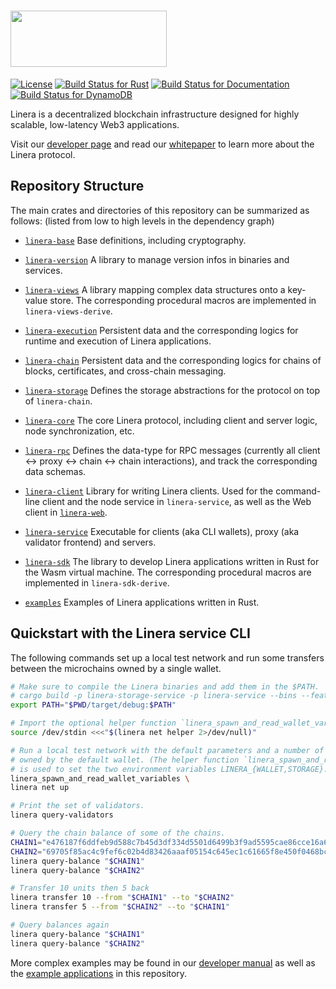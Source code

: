 # <img src="https://github.com/linera-io/linera-protocol/assets/1105398/fe08c941-93af-4114-bb83-bcc0eaec95f9" width="250" height="90" />

[![License](https://img.shields.io/badge/license-Apache-green.svg)](LICENSE)
[![Build Status for Rust](https://github.com/linera-io/linera-protocol/actions/workflows/rust.yml/badge.svg)](https://github.com/linera-io/linera-protocol/actions/workflows/rust.yml)
[![Build Status for Documentation](https://github.com/linera-io/linera-protocol/actions/workflows/documentation.yml/badge.svg)](https://github.com/linera-io/linera-protocol/actions/workflows/documentation.yml)
[![Build Status for DynamoDB](https://github.com/linera-io/linera-protocol/actions/workflows/dynamodb.yml/badge.svg)](https://github.com/linera-io/linera-protocol/actions/workflows/dynamodb.yml)
<!-- [![Build Status for Kubernetes](https://github.com/linera-io/linera-protocol/actions/workflows/kubernetes.yml/badge.svg)](https://github.com/linera-io/linera-protocol/actions/workflows/kubernetes.yml) -->

Linera is a decentralized blockchain infrastructure designed for highly scalable,
low-latency Web3 applications.

Visit our [developer page](https://linera.dev) and read our
[whitepaper](https://linera.io/whitepaper) to learn more about the Linera protocol.

## Repository Structure

The main crates and directories of this repository can be summarized as follows: (listed
from low to high levels in the dependency graph)

* [`linera-base`](https://linera-io.github.io/linera-protocol/linera_base/index.html) Base
  definitions, including cryptography.

* [`linera-version`](https://linera-io.github.io/linera-protocol/linera_version/index.html)
  A library to manage version infos in binaries and services.

* [`linera-views`](https://linera-io.github.io/linera-protocol/linera_views/index.html) A
  library mapping complex data structures onto a key-value store. The corresponding
  procedural macros are implemented in `linera-views-derive`.

* [`linera-execution`](https://linera-io.github.io/linera-protocol/linera_execution/index.html)
  Persistent data and the corresponding logics for runtime and execution of Linera
  applications.

* [`linera-chain`](https://linera-io.github.io/linera-protocol/linera_chain/index.html)
  Persistent data and the corresponding logics for chains of blocks, certificates, and
  cross-chain messaging.

* [`linera-storage`](https://linera-io.github.io/linera-protocol/linera_storage/index.html)
  Defines the storage abstractions for the protocol on top of `linera-chain`.

* [`linera-core`](https://linera-io.github.io/linera-protocol/linera_core/index.html) The
  core Linera protocol, including client and server logic, node synchronization, etc.

* [`linera-rpc`](https://linera-io.github.io/linera-protocol/linera_rpc/index.html)
  Defines the data-type for RPC messages (currently all client &#x2194; proxy &#x2194;
  chain &#x2194; chain interactions), and track the corresponding data schemas.

* [`linera-client`](https://linera-io.github.io/linera-protocol/linera_client/index.html)
  Library for writing Linera clients.  Used for the command-line
  client and the node service in `linera-service`, as well as the Web
  client in [`linera-web`](https://github.com/linera-io/linera-web/).

* [`linera-service`](https://linera-io.github.io/linera-protocol/linera_service/index.html)
  Executable for clients (aka CLI wallets), proxy (aka validator frontend) and servers.

* [`linera-sdk`](https://linera-io.github.io/linera-protocol/linera_sdk/index.html) The
  library to develop Linera applications written in Rust for the Wasm virtual machine. The
  corresponding procedural macros are implemented in `linera-sdk-derive`.

* [`examples`](./examples) Examples of Linera applications written in Rust.


## Quickstart with the Linera service CLI

The following commands set up a local test network and run some transfers between the
microchains owned by a single wallet.

```bash
# Make sure to compile the Linera binaries and add them in the $PATH.
# cargo build -p linera-storage-service -p linera-service --bins --features storage-service
export PATH="$PWD/target/debug:$PATH"

# Import the optional helper function `linera_spawn_and_read_wallet_variables`.
source /dev/stdin <<<"$(linera net helper 2>/dev/null)"

# Run a local test network with the default parameters and a number of microchains
# owned by the default wallet. (The helper function `linera_spawn_and_read_wallet_variables`
# is used to set the two environment variables LINERA_{WALLET,STORAGE}.)
linera_spawn_and_read_wallet_variables \
linera net up

# Print the set of validators.
linera query-validators

# Query the chain balance of some of the chains.
CHAIN1="e476187f6ddfeb9d588c7b45d3df334d5501d6499b3f9ad5595cae86cce16a65"
CHAIN2="69705f85ac4c9fef6c02b4d83426aaaf05154c645ec1c61665f8e450f0468bc0"
linera query-balance "$CHAIN1"
linera query-balance "$CHAIN2"

# Transfer 10 units then 5 back
linera transfer 10 --from "$CHAIN1" --to "$CHAIN2"
linera transfer 5 --from "$CHAIN2" --to "$CHAIN1"

# Query balances again
linera query-balance "$CHAIN1"
linera query-balance "$CHAIN2"
```

More complex examples may be found in our [developer manual](https://linera.dev) as well
as the [example applications](./examples) in this repository.
